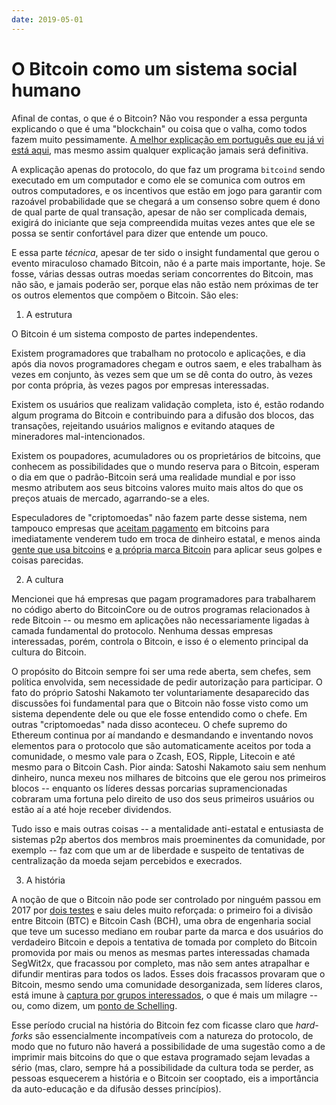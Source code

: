 ```yaml
---
date: 2019-05-01
---
```


# O Bitcoin como um sistema social humano

Afinal de contas, o que é o Bitcoin? Não vou responder a essa pergunta explicando o que é uma "blockchain" ou coisa que o valha, como todos fazem muito pessimamente. [A melhor explicação em português que eu já vi está aqui](bitcoin), mas mesmo assim qualquer explicação jamais será definitiva.

A explicação apenas do protocolo, do que faz um programa `bitcoind` sendo executado em um computador e como ele se comunica com outros em outros computadores, e os incentivos que estão em jogo para garantir com razoável probabilidade que se chegará a um consenso sobre quem é dono de qual parte de qual transação, apesar de não ser complicada demais, exigirá do iniciante que seja compreendida muitas vezes antes que ele se possa se sentir confortável para dizer que entende um pouco.

E essa parte _técnica_, apesar de ter sido o insight fundamental que gerou o evento miraculoso chamado Bitcoin, não é a parte mais importante, hoje. Se fosse, várias dessas outras moedas seriam concorrentes do Bitcoin, mas não são, e jamais poderão ser, porque elas não estão nem próximas de ter os outros elementos que compõem o Bitcoin. São eles:

1. A estrutura

O Bitcoin é um sistema composto de partes independentes.

Existem programadores que trabalham no protocolo e aplicações, e dia após dia novos programadores chegam e outros saem, e eles trabalham às vezes em conjunto, às vezes sem que um se dê conta do outro, às vezes por conta própria, às vezes pagos por empresas interessadas.

Existem os usuários que realizam validação completa, isto é, estão rodando algum programa do Bitcoin e contribuindo para a difusão dos blocos, das transações, rejeitando usuários malignos e evitando ataques de mineradores mal-intencionados.

Existem os poupadores, acumuladores ou os proprietários de bitcoins, que conhecem as possibilidades que o mundo reserva para o Bitcoin, esperam o dia em que o padrão-Bitcoin será uma realidade mundial e por isso mesmo atributem aos seus bitcoins valores muito mais altos do que os preços atuais de mercado, agarrando-se a eles.

Especuladores de "criptomoedas" não fazem parte desse sistema, nem tampouco empresas que [aceitam pagamento](https://bitpay.com/) em bitcoins para imediatamente venderem tudo em troca de dinheiro estatal, e menos ainda [gente que usa bitcoins](https://www.investimentobitcoin.com/) e [a própria marca Bitcoin](https://www.xdex.com.br/) para aplicar seus golpes e coisas parecidas.

2. A cultura

Mencionei que há empresas que pagam programadores para trabalharem no código aberto do BitcoinCore ou de outros programas relacionados à rede Bitcoin -- ou mesmo em aplicações não necessariamente ligadas à camada fundamental do protocolo. Nenhuma dessas empresas interessadas, porém, controla o Bitcoin, e isso é o elemento principal da cultura do Bitcoin.

O propósito do Bitcoin sempre foi ser uma rede aberta, sem chefes, sem política envolvida, sem necessidade de pedir autorização para participar. O fato do próprio Satoshi Nakamoto ter voluntariamente desaparecido das discussões foi fundamental para que o Bitcoin não fosse visto como um sistema dependente dele ou que ele fosse entendido como o chefe. Em outras "criptomoedas" nada disso aconteceu. O chefe supremo do Ethereum continua por aí mandando e desmandando e inventando novos elementos para o protocolo que são automaticamente aceitos por toda a comunidade, o mesmo vale para o Zcash, EOS, Ripple, Litecoin e até mesmo para o Bitcoin Cash. Pior ainda: Satoshi Nakamoto saiu sem nenhum dinheiro, nunca mexeu nos milhares de bitcoins que ele gerou nos primeiros blocos -- enquanto os líderes dessas porcarias supramencionadas cobraram uma fortuna pelo direito de uso dos seus primeiros usuários ou estão aí a até hoje receber dividendos.

Tudo isso e mais outras coisas -- a mentalidade anti-estatal e entusiasta de sistemas p2p abertos dos membros mais proeminentes da comunidade, por exemplo -- faz com que um ar de liberdade e suspeito de tentativas de centralização da moeda sejam percebidos e execrados.

3. A história

A noção de que o Bitcoin não pode ser controlado por ninguém passou em 2017 por [dois testes](https://www.forbes.com/sites/ktorpey/2019/04/23/this-key-part-of-bitcoins-history-is-what-separates-it-from-competitors/#49869b41ae5e) e saiu deles muito reforçada: o primeiro foi a divisão entre Bitcoin (BTC) e Bitcoin Cash (BCH), uma obra de engenharia social que teve um sucesso mediano em roubar parte da marca e dos usuários do verdadeiro Bitcoin e depois a tentativa de tomada por completo do Bitcoin promovida por mais ou menos as mesmas partes interessadas chamada SegWit2x, que fracassou por completo, mas não sem antes atrapalhar e difundir mentiras para todos os lados. Esses dois fracassos provaram que o Bitcoin, mesmo sendo uma comunidade desorganizada, sem líderes claros, está imune à [captura por grupos interessados](https://en.wikipedia.org/wiki/Regulatory_capture), o que é mais um milagre -- ou, como dizem, um [ponto de Schelling](https://en.wikipedia.org/wiki/Focal_point_(game_theory)).

Esse período crucial na história do Bitcoin fez com ficasse claro que _hard-forks_ são essencialmente incompatíveis com a natureza do protocolo, de modo que no futuro não haverá a possibilidade de uma sugestão como a de imprimir mais bitcoins do que o que estava programado sejam levadas a sério (mas, claro, sempre há a possibilidade da cultura toda se perder, as pessoas esquecerem a história e o Bitcoin ser cooptado, eis a importância da auto-educação e da difusão desses princípios).
